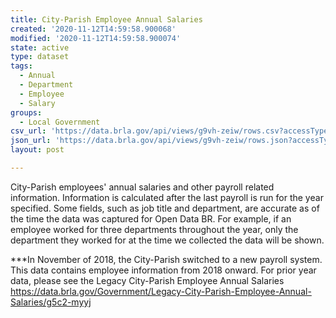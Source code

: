 ```yaml
---
title: City-Parish Employee Annual Salaries
created: '2020-11-12T14:59:58.900068'
modified: '2020-11-12T14:59:58.900074'
state: active
type: dataset
tags:
  - Annual
  - Department
  - Employee
  - Salary
groups:
  - Local Government
csv_url: 'https://data.brla.gov/api/views/g9vh-zeiw/rows.csv?accessType=DOWNLOAD'
json_url: 'https://data.brla.gov/api/views/g9vh-zeiw/rows.json?accessType=DOWNLOAD'
layout: post

---
```

City-Parish employees' annual salaries and other payroll related information. Information is calculated after the last payroll is run for the year specified.  Some fields, such as job title and department, are accurate as of the time the data was captured for Open Data BR.  For example, if an employee worked for three departments throughout the year, only the department they worked for at the time we collected the data will be shown. 

***In November of 2018, the City-Parish switched to a new payroll system.  This data contains employee information from 2018 onward.  For prior year data, please see the Legacy City-Parish Employee Annual Salaries https://data.brla.gov/Government/Legacy-City-Parish-Employee-Annual-Salaries/g5c2-myyj
